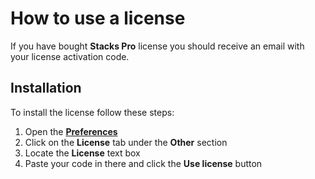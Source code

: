 # How to use a license

If you have bought **Stacks Pro** license you should receive an email with your license activation code. 

## Installation

To install the license follow these steps:

1. Open the [**Preferences**](../general/open-preferences.md)
2. Click on the **License** tab under the **Other** section
3. Locate the **License** text box
4. Paste your code in there and click the **Use license** button

